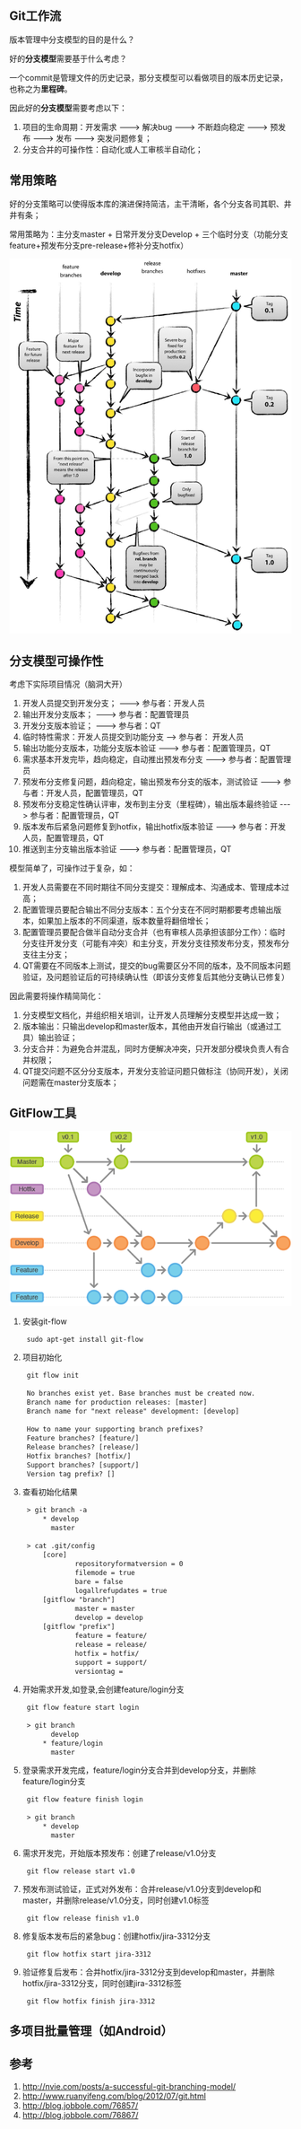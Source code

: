## Git工作流

版本管理中分支模型的目的是什么？

好的**分支模型**需要基于什么考虑？

一个commit是管理文件的历史记录，那分支模型可以看做项目的版本历史记录，也称之为**里程碑**。

因此好的**分支模型**需要考虑以下：

1. 项目的生命周期：开发需求 ---> 解决bug ---> 不断趋向稳定 ---> 预发布 ---> 发布 ---> 突发问题修复；
2. 分支合并的可操作性：自动化或人工审核半自动化；

## 常用策略

好的分支策略可以使得版本库的演进保持简洁，主干清晰，各个分支各司其职、井井有条；

常用策略为：主分支master + 日常开发分支Develop + 三个临时分支（功能分支feature+预发布分支pre-release+修补分支hotfix）

![Git分支模型](https://raw.githubusercontent.com/KellyZ/ItLoveBlog/master/images/7cc829d3gw1en76ivwj9yj20vy16cdmb.jpg)

## 分支模型可操作性

考虑下实际项目情况（脑洞大开）

1. 开发人员提交到开发分支；  --->  参与者：开发人员
2. 输出开发分支版本； ---> 参与者：配置管理员
3. 开发分支版本验证； ---> 参与者：QT
4. 临时特性需求：开发人员提交到功能分支 --> 参与者： 开发人员
5. 输出功能分支版本，功能分支版本验证 --->  参与者：配置管理员，QT
6. 需求基本开发完毕，趋向稳定，自动推出预发布分支 ---> 参与者：配置管理员
7. 预发布分支修复问题，趋向稳定，输出预发布分支的版本，测试验证 ---> 参与者：开发人员，配置管理员，QT
8. 预发布分支稳定性确认评审，发布到主分支（里程碑），输出版本最终验证 ---> 参与者：配置管理员，QT
9. 版本发布后紧急问题修复到hotfix，输出hotfix版本验证 ---> 参与者：开发人员，配置管理员，QT
10. 推送到主分支输出版本验证 ---> 参与者：配置管理员，QT

模型简单了，可操作过于复杂，如：

1. 开发人员需要在不同时期往不同分支提交：理解成本、沟通成本、管理成本过高；
2. 配置管理员要配合输出不同分支版本：五个分支在不同时期都要考虑输出版本，如果加上版本的不同渠道，版本数量将翻倍增长；
3. 配置管理员要配合做半自动分支合并（也有审核人员承担该部分工作）：临时分支往开发分支（可能有冲突）和主分支，开发分支往预发布分支，预发布分支往主分支；
4. QT需要在不同版本上测试，提交的bug需要区分不同的版本，及不同版本问题验证，及问题验证后的可持续确认性（即该分支修复后其他分支确认已修复）

因此需要将操作精简简化：

1. 分支模型文档化，并组织相关培训，让开发人员理解分支模型并达成一致；
2. 版本输出：只输出develop和master版本，其他由开发自行输出（或通过工具）输出验证；
3. 分支合并：为避免合并混乱，同时方便解决冲突，只开发部分模块负责人有合并权限；
4. QT提交问题不区分分支版本，开发分支验证问题只做标注（协同开发），关闭问题需在master分支版本；

## GitFlow工具

![Git flow模型](https://raw.githubusercontent.com/KellyZ/ItLoveBlog/master/images/git-workflow-release-cycle-4maintenance.png)

1. 安装git-flow

        sudo apt-get install git-flow
    
2. 项目初始化

        git flow init
        
        No branches exist yet. Base branches must be created now.
        Branch name for production releases: [master]
        Branch name for "next release" development: [develop]
        
        How to name your supporting branch prefixes?
        Feature branches? [feature/]
        Release branches? [release/]
        Hotfix branches? [hotfix/]
        Support branches? [support/]
        Version tag prefix? []

3. 查看初始化结果

        > git branch -a
            * develop
              master
              
        > cat .git/config
            [core]
                    repositoryformatversion = 0
                    filemode = true
                    bare = false
                    logallrefupdates = true
            [gitflow "branch"]
                    master = master
                    develop = develop
            [gitflow "prefix"]
                    feature = feature/
                    release = release/
                    hotfix = hotfix/
                    support = support/
                    versiontag =
        
4. 开始需求开发,如登录,会创建feature/login分支

        git flow feature start login
        
        > git branch
              develop
            * feature/login
              master

5. 登录需求开发完成，feature/login分支合并到develop分支，并删除feature/login分支

        git flow feature finish login
        
        > git branch
            * develop
              master

6. 需求开发完，开始版本预发布：创建了release/v1.0分支

        git flow release start v1.0
        
7. 预发布测试验证，正式对外发布：合并release/v1.0分支到develop和master，并删除release/v1.0分支，同时创建v1.0标签
        
        git flow release finish v1.0
        
8. 修复版本发布后的紧急bug：创建hotfix/jira-3312分支

        git flow hotfix start jira-3312
        
9. 验证修复后发布：合并hotfix/jira-3312分支到develop和master，并删除hotfix/jira-3312分支，同时创建jira-3312标签

        git flow hotfix finish jira-3312


## 多项目批量管理（如Android）



## 参考

1. http://nvie.com/posts/a-successful-git-branching-model/
2. http://www.ruanyifeng.com/blog/2012/07/git.html
3. http://blog.jobbole.com/76857/
4. http://blog.jobbole.com/76867/